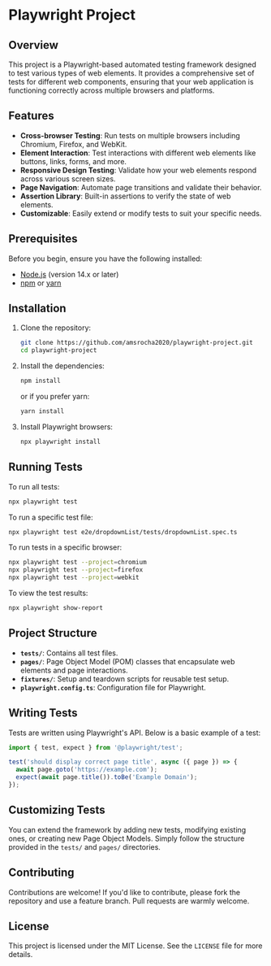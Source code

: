 # Playwright Project

## Overview

This project is a Playwright-based automated testing framework designed to test various types of web elements. It provides a comprehensive set of tests for different web components, ensuring that your web application is functioning correctly across multiple browsers and platforms.

## Features

- **Cross-browser Testing**: Run tests on multiple browsers including Chromium, Firefox, and WebKit.
- **Element Interaction**: Test interactions with different web elements like buttons, links, forms, and more.
- **Responsive Design Testing**: Validate how your web elements respond across various screen sizes.
- **Page Navigation**: Automate page transitions and validate their behavior.
- **Assertion Library**: Built-in assertions to verify the state of web elements.
- **Customizable**: Easily extend or modify tests to suit your specific needs.

## Prerequisites

Before you begin, ensure you have the following installed:

- [Node.js](https://nodejs.org/en/) (version 14.x or later)
- [npm](https://www.npmjs.com/) or [yarn](https://yarnpkg.com/)

## Installation

1. Clone the repository:

    ```bash
    git clone https://github.com/amsrocha2020/playwright-project.git
    cd playwright-project
    ```

2. Install the dependencies:

    ```bash
    npm install
    ```

    or if you prefer yarn:

    ```bash
    yarn install
    ```

3. Install Playwright browsers:

    ```bash
    npx playwright install
    ```

## Running Tests

To run all tests:

```bash
npx playwright test
```

To run a specific test file:

```bash
npx playwright test e2e/dropdownList/tests/dropdownList.spec.ts
```

To run tests in a specific browser:

```bash
npx playwright test --project=chromium
npx playwright test --project=firefox
npx playwright test --project=webkit
```

To view the test results:

```bash
npx playwright show-report
```

## Project Structure

- **`tests/`**: Contains all test files.
- **`pages/`**: Page Object Model (POM) classes that encapsulate web elements and page interactions.
- **`fixtures/`**: Setup and teardown scripts for reusable test setup.
- **`playwright.config.ts`**: Configuration file for Playwright.

## Writing Tests

Tests are written using Playwright's API. Below is a basic example of a test:

```typescript
import { test, expect } from '@playwright/test';

test('should display correct page title', async ({ page }) => {
  await page.goto('https://example.com');
  expect(await page.title()).toBe('Example Domain');
});
```

## Customizing Tests

You can extend the framework by adding new tests, modifying existing ones, or creating new Page Object Models. Simply follow the structure provided in the `tests/` and `pages/` directories.

## Contributing

Contributions are welcome! If you'd like to contribute, please fork the repository and use a feature branch. Pull requests are warmly welcome.

## License

This project is licensed under the MIT License. See the `LICENSE` file for more details.
